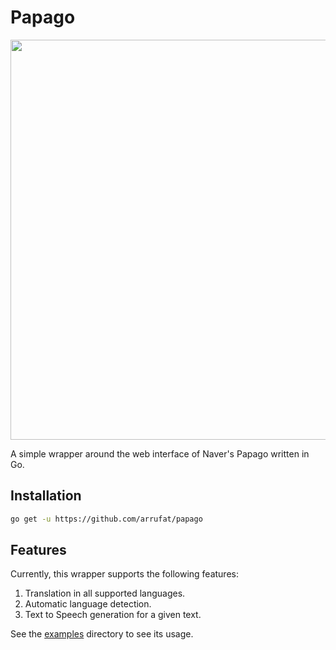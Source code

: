 # Papago

<img src="https://papago.naver.com/79a02f579e43a422f7ec25aec44f45cf.svg" width=640>

A simple wrapper around the web interface of Naver's Papago written in Go.

## Installation

``` bash
go get -u https://github.com/arrufat/papago
```

## Features

Currently, this wrapper supports the following features:

1. Translation in all supported languages.
1. Automatic language detection.
1. Text to Speech generation for a given text.

See the [examples](https://github.com/arrufat/papago/blob/master/examples/) directory to see its usage.
